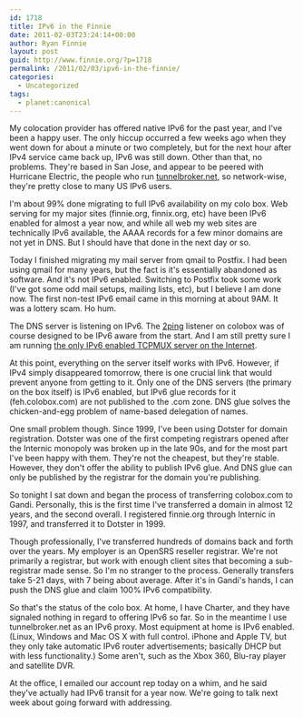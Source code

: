 ```yaml
---
id: 1718
title: IPv6 in the Finnie
date: 2011-02-03T23:24:14+00:00
author: Ryan Finnie
layout: post
guid: http://www.finnie.org/?p=1718
permalink: /2011/02/03/ipv6-in-the-finnie/
categories:
  - Uncategorized
tags:
  - planet:canonical
---
```

My colocation provider has offered native IPv6 for the past year, and I've been a happy user. The only hiccup occurred a few weeks ago when they went down for about a minute or two completely, but for the next hour after IPv4 service came back up, IPv6 was still down. Other than that, no problems. They're based in San Jose, and appear to be peered with Hurricane Electric, the people who run [tunnelbroker.net](http://www.tunnelbroker.net/), so network-wise, they're pretty close to many US IPv6 users.

I'm about 99% done migrating to full IPv6 availability on my colo box. Web serving for my major sites (finnie.org, finnix.org, etc) have been IPv6 enabled for almost a year now, and while all web my web sites are technically IPv6 available, the AAAA records for a few minor domains are not yet in DNS. But I should have that done in the next day or so.

Today I finished migrating my mail server from qmail to Postfix. I had been using qmail for many years, but the fact is it's essentially abandoned as software. And it's not IPv6 enabled. Switching to Postfix took some work (I've got some odd mail setups, mailing lists, etc), but I believe I am done now. The first non-test IPv6 email came in this morning at about 9AM. It was a lottery scam. Ho hum.

The DNS server is listening on IPv6. The [2ping](http://www.finnie.org/software/2ping/) listener on colobox was of course designed to be IPv6 aware from the start. And I am still pretty sure I am running [the only IPv6 enabled TCPMUX server on the Internet](http://www.finnie.org/2010/04/30/ipv6-living-in-the-future-etc-etc/).

At this point, everything on the server itself works with IPv6. However, if IPv4 simply disappeared tomorrow, there is one crucial link that would prevent anyone from getting to it. Only one of the DNS servers (the primary on the box itself) is IPv6 enabled, but IPv6 glue records for it (feh.colobox.com) are not published to the .com zone. DNS glue solves the chicken-and-egg problem of name-based delegation of names.

One small problem though. Since 1999, I've been using Dotster for domain registration. Dotster was one of the first competing registrars opened after the Internic monopoly was broken up in the late 90s, and for the most part I've been happy with them. They're not the cheapest, but they're stable. However, they don't offer the ability to publish IPv6 glue. And DNS glue can only be published by the registrar for the domain you're publishing.

So tonight I sat down and began the process of transferring colobox.com to Gandi. Personally, this is the first time I've transferred a domain in almost 12 years, and the second overall. I registered finnie.org through Internic in 1997, and transferred it to Dotster in 1999.

Though professionally, I've transferred hundreds of domains back and forth over the years. My employer is an OpenSRS reseller registrar. We're not primarily a registrar, but work with enough client sites that becoming a sub-registrar made sense. So I'm no stranger to the process. Generally transfers take 5-21 days, with 7 being about average. After it's in Gandi's hands, I can push the DNS glue and claim 100% IPv6 compatibility.

So that's the status of the colo box. At home, I have Charter, and they have signaled nothing in regard to offering IPv6 so far. So in the meantime I use tunnelbroker.net as an IPv6 proxy. Most equipment at home is IPv6 enabled. (Linux, Windows and Mac OS X with full control. iPhone and Apple TV, but they only take automatic IPv6 router advertisements; basically DHCP but with less functionality.) Some aren't, such as the Xbox 360, Blu-ray player and satellite DVR.

At the office, I emailed our account rep today on a whim, and he said they've actually had IPv6 transit for a year now. We're going to talk next week about going forward with addressing.